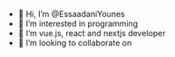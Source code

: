 - 👋 Hi, I’m @EssaadaniYounes
- 👀 I’m interested in programming 
- 🌱 I’m vue.js, react and nextjs developer 
- 💞️ I’m looking to collaborate on 

<!---
EssaadaniYounes/EssaadaniYounes is a ✨ special ✨ repository because its `README.md` (this file) appears on your GitHub profile.
You can click the Preview link to take a look at your changes.
--->
